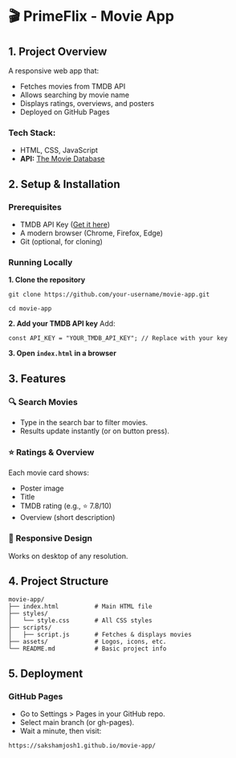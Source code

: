# 🎬 PrimeFlix - Movie App

## 1. Project Overview

A responsive web app that:
* Fetches movies from TMDB API
* Allows searching by movie name
* Displays ratings, overviews, and posters
* Deployed on GitHub Pages

### Tech Stack:

* HTML, CSS, JavaScript
* **API:** [The Movie Database](https://www.themoviedb.org/)

## 2. Setup & Installation

### Prerequisites

* TMDB API Key ([Get it here](https://www.themoviedb.org/settings/api))
* A modern browser (Chrome, Firefox, Edge)
*  Git (optional, for cloning)

### Running Locally

**1. Clone the repository**

```
git clone https://github.com/your-username/movie-app.git
```
```
cd movie-app
```

**2. Add your TMDB API key**
Add:
```
const API_KEY = "YOUR_TMDB_API_KEY"; // Replace with your key
```

**3. Open `index.html` in a browser**

## 3. Features

### 🔍 Search Movies
* Type in the search bar to filter movies.
* Results update instantly (or on button press).

### ⭐ Ratings & Overview

Each movie card shows:
* Poster image
* Title
* TMDB rating (e.g., ⭐ 7.8/10)
* Overview (short description)

### 🎥 Responsive Design
Works on desktop of any resolution.



## 4. Project Structure

```
movie-app/  
├── index.html          # Main HTML file  
├── styles/  
│   └── style.css       # All CSS styles  
├── scripts/  
│   ├── script.js       # Fetches & displays movies 
├── assets/             # Logos, icons, etc.  
└── README.md           # Basic project info  
```


## 5. Deployment

### GitHub Pages

* Go to Settings > Pages in your GitHub repo.
* Select main branch (or gh-pages).
* Wait a minute, then visit:
```
https://sakshamjosh1.github.io/movie-app/
```



